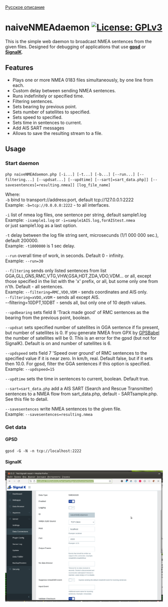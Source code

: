 [Русское описание](https://github.com/VladimirKalachikhin/naiveNMEAdaemon/blob/master/README.ru-RU.md)
# naiveNMEAdaemon [![License: GPLv3](https://www.gnu.org/graphics/gplv3-88x31.png)](https://www.gnu.org/licenses/gpl-3.0.html)

This is the simple web daemon to broadcast NMEA sentences from the given files.
Designed for debugging of applications that use **[gpsd](https://gpsd.io/)**  or **[SignalK](https://signalk.org/)**.

## Features
* Plays one or more NMEA 0183 files simultaneously, by one line from each.
* Custom delay between sending NMEA sentences.
* Runs indefinitely or specified time.
* Filtering sentences.
* Sets bearing by previous point.
* Sets number of satellites to specified.
* Sets speed to specified.
* Sets time in sentences to current.
* Add AIS SART messages
* Allows to save the resulting stream to a file.

## Usage
### Start daemon
`php naiveNMEAdaemon.php [-i...] [-t...] [-b...] [--run...] [--filtering...] [--updsat...] [--updtime] [--sart[=sart_data.php]] [--savesentences[=resulting.nmea]] [log_file_name]`  

Where:  
`-b` bind to transport://address:port, default tcp://127.0.0.1:2222  
Example: `-b=tcp://0.0.0.0:2222` - to all interfaces.  

`-i` list of nmea log files, one sentence per string, default sample1.log  
Example: `-isample1.log` or `-i=sample1AIS.log,forAIStest.nmea`   
or just sample1.log as a last option.

`-t` delay between the log file string sent, microsecunds (1/1 000 000 sec.), default 200000.  
Example: `-t1000000` is 1 sec delay.  

`--run` overall time of work, in seconds. Default 0 - infinity.  
Example: `--run=30`  

`--filtering` sends only listed sentences from list GGA,GLL,GNS,RMC,VTG,VHW,GSA,HDT,ZDA,VDO,VDM... or all, except those specified in the list with the 'x' prefix, or all, but some only one from n'th. Default - all sentences.  
Example: `--filtering=RMC,VDO,VDM` - sends coordinates and AIS only.  
`--filtering=xVDO,xVDM` - sends all except AIS.  
--filtering=10DPT,10DBT - sends all, but only one of 10 depth values.

`--updbearing` sets field 8 'Track made good' of RMC sentences as the bearing from the previous point, boolean.  

`--updsat` sets specified number of satellites in GGA sentence if fix present, but number of satellites is 0. If you generate NMEA from GPX by [GPSBabel](https://www.gpsbabel.org/) the number of satellites will be 0. This is an error for the gpsd (but not for SignalK). Default is on and number of satellites is 6.  

`--updspeed` sets field 7 'Speed over ground' of RMC sentences to the specified value if it is near zero. In km/h, real. Default false, but if it sets then 10.0. For gpsd, filter the GGA sentences if this option is specified.   
Example: `--updspeed=15` 

`--updtime` sets the time in sentences to current, boolean. Default true.  

`--sart=sart_data.php` add a AIS SART (Search and Rescue Transmitter) sentences to a NMEA flow from sart_data.php, default - SARTsample.php. See this file to detail.

`--savesentences` write NMEA sentences to the given file.  
Example: `--savesentences=resulting.nmea`  

### Get data
#### GPSD
`gpsd -G -N -n tcp://localhost:2222`  

#### SignalK
![SignalK Data Connections settings](screenshots/s1.png)
